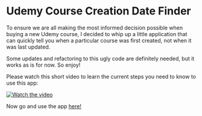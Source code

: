 # Udemy Course Creation Date Finder

To ensure we are all making the most informed decision possible when buying a new Udemy course, I decided to whip up a little application that
can quickly tell you when a particular course was first created, not when it was last updated.

Some updates and refactoring to this ugly code are definitely needed, but it works as is for now. So enjoy!

Please watch this short video to learn the current steps you need to know to use this app:

[![Watch the video](https://user-images.githubusercontent.com/46230902/132790544-8023d55b-ddc5-4ae2-8b00-2b0c18a27725.png)](https://user-images.githubusercontent.com/46230902/132778610-3a895f0e-c062-4b6b-9637-aa29c6792baf.mp4)

Now go and use the app [here!](https://obscure-bayou-33734.herokuapp.com/)
